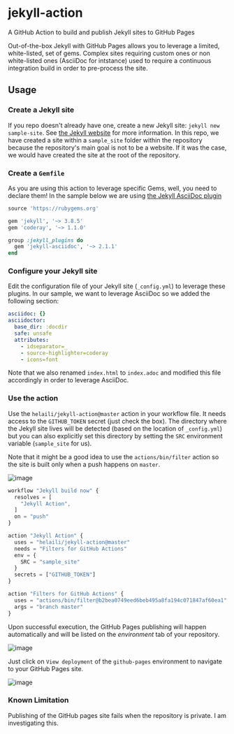 # jekyll-action
A GitHub Action to build and publish Jekyll sites to GitHub Pages

Out-of-the-box Jekyll with GitHub Pages allows you to leverage a limited, white-listed, set of gems. Complex sites requiring custom ones or non white-listed ones (AsciiDoc for intstance) used to require a continuous integration build in order to pre-process the site.

## Usage

### Create a Jekyll site
If you repo doesn't already have one, create a new Jekyll site:  `jekyll new sample-site`. See [the Jekyll website](https://jekyllrb.com/) for more information. In this repo, we have created a site within a `sample_site` folder within the repository because the repository's main goal is not to be a website. If it was the case, we would have created the site at the root of the repository.

### Create a `Gemfile`
As you are using this action to leverage specific Gems, well, you need to declare them! In the sample below we are using [the Jekyll AsciiDoc plugin](https://github.com/asciidoctor/jekyll-asciidoc)

```Ruby
source 'https://rubygems.org'

gem 'jekyll', '~> 3.8.5'
gem 'coderay', '~> 1.1.0'

group :jekyll_plugins do
  gem 'jekyll-asciidoc', '~> 2.1.1'
end

```

### Configure your Jekyll site
Edit the configuration file of your Jekyll site (`_config.yml`) to leverage these plugins. In our sample, we want to leverage AsciiDoc so we added the following section:

```yaml
asciidoc: {}
asciidoctor:
  base_dir: :docdir
  safe: unsafe
  attributes:
    - idseparator=_
    - source-highlighter=coderay
    - icons=font
```

Note that we also renamed `index.html` to `index.adoc` and modified this file accordingly in order to leverage AsciiDoc.

### Use the action
Use the `helaili/jekyll-action@master` action in your workflow file. It needs access to the `GITHUB_TOKEN` secret (just check the box). The directory where the Jekyll site lives will be detected (based on the location of `_config.yml`) but you can also explicitly set this directory by setting the `SRC` environment variable (`sample_site` for us).

Note that it might be a good idea to use the `actions/bin/filter` action so the site is built only when a push happens on `master`.

![image](https://user-images.githubusercontent.com/2787414/51077261-2ef88f80-16a4-11e9-92e3-bcc76fdc5cd1.png)


```js
workflow "Jekyll build now" {
  resolves = [
    "Jekyll Action",
  ]
  on = "push"
}

action "Jekyll Action" {
  uses = "helaili/jekyll-action@master"
  needs = "Filters for GitHub Actions"
  env = {
    SRC = "sample_site"
  }
  secrets = ["GITHUB_TOKEN"]
}

action "Filters for GitHub Actions" {
  uses = "actions/bin/filter@b2bea0749eed6beb495a8fa194c071847af60ea1"
  args = "branch master"
}

```

Upon successful execution, the GitHub Pages publishing will happen automatically and will be listed on the *_environment_* tab of your repository. 

![image](https://user-images.githubusercontent.com/2787414/51083425-60ac3d80-171a-11e9-8b5f-264a1f29ffcf.png)

Just click on `View deployment` of the `github-pages` environment to navigate to your GitHub Pages site.

![image](https://user-images.githubusercontent.com/2787414/51083411-188d1b00-171a-11e9-9a25-f8b06f33053e.png)

### Known Limitation
Publishing of the GitHub pages site fails when the repository is private. I am investigating this.
